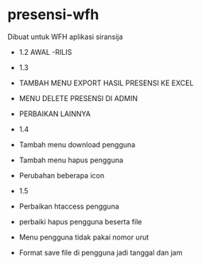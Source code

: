 # presensi-wfh
Dibuat untuk WFH aplikasi siransija
- 1.2 AWAL 
-RILIS
- 1.3 
- TAMBAH MENU EXPORT HASIL PRESENSI KE EXCEL
- MENU DELETE PRESENSI DI ADMIN
- PERBAIKAN LAINNYA

- 1.4
- Tambah menu download pengguna
- Tambah menu hapus pengguna
- Perubahan beberapa icon

- 1.5
- Perbaikan htaccess pengguna
- perbaiki hapus pengguna beserta file
- Menu pengguna tidak pakai nomor urut
- Format save file di pengguna jadi tanggal dan jam
	
